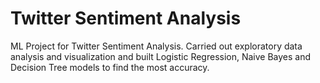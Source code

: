 # Twitter Sentiment Analysis
ML Project for Twitter Sentiment Analysis. Carried out exploratory data analysis and visualization and built Logistic Regression, Naive Bayes and Decision Tree models to find the most accuracy.
